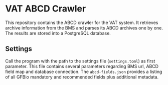 # VAT ABCD Crawler

This repository contains the ABCD crawler for the VAT system.
It retrieves archive information from the BMS and parses its ABCD archives one by one.
The results are stored into a PostgreSQL database.

## Settings
Call the program with the path to the settings file (`settings.toml`) as first parameter.
This file contains several parameters regarding BMS url, ABCD field map and database connection. 
The `abcd-fields.json` provides a listing of all GFBio mandatory and recommended fields plus additional metadata.
